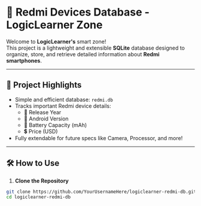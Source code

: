 # 📱 Redmi Devices Database - LogicLearner Zone

Welcome to **LogicLearner's** smart zone!  
This project is a lightweight and extensible **SQLite** database designed to organize, store, and retrieve detailed information about **Redmi smartphones**.

---

## 🚀 Project Highlights

- Simple and efficient database: `redmi.db`
- Tracks important Redmi device details:
  - 📅 Release Year
  - 🤖 Android Version
  - 🔋 Battery Capacity (mAh)
  - 💲 Price (USD)
- Fully extendable for future specs like Camera, Processor, and more!

---

## 🛠 How to Use

1. **Clone the Repository**  
```bash
git clone https://github.com/YourUsernameHere/logiclearner-redmi-db.git
cd logiclearner-redmi-db
